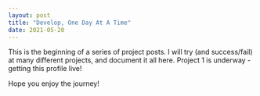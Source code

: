 ```yaml
---
layout: post
title: "Develop, One Day At A Time"
date: 2021-05-20
---
```


This is the beginning of a series of project posts. I will try (and success/fail) at many different projects, and document it all here. Project 1 is underway - getting this profile live!

Hope you enjoy the journey!
